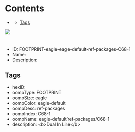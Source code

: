 



Contents
========

* [](#)
	* [Tags](#tags)
  
![][im]
# 

- ID: FOOTPRINT-eagle-eagle-default-ref-packages-C68-1
- Name: 
- Description: 

## Tags

- hexID: 
- oompType: FOOTPRINT
- oompSize: eagle
- oompColor: eagle-default
- oompDesc: ref-packages
- oompIndex: C68-1
- oompName: eagle-default/ref-packages/C68-1
- description: &lt;b&gt;Dual In Line&lt;/b&gt;



[im]: image.png
